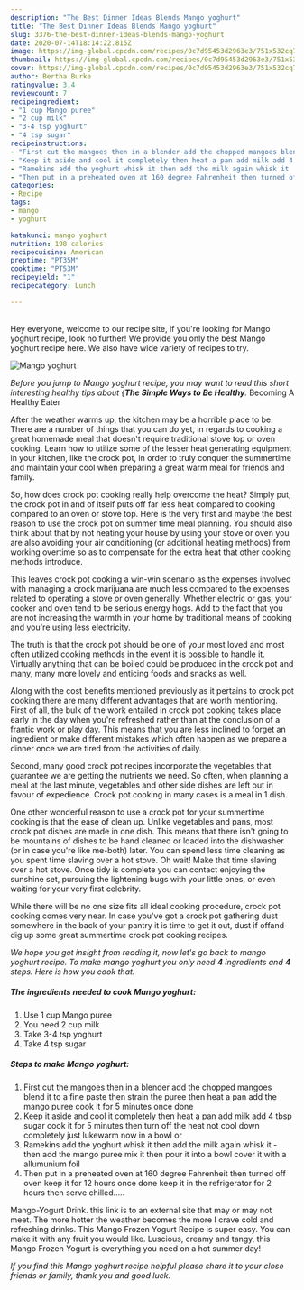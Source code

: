 ```yaml
---
description: "The Best Dinner Ideas Blends Mango yoghurt"
title: "The Best Dinner Ideas Blends Mango yoghurt"
slug: 3376-the-best-dinner-ideas-blends-mango-yoghurt
date: 2020-07-14T18:14:22.815Z
image: https://img-global.cpcdn.com/recipes/0c7d95453d2963e3/751x532cq70/mango-yoghurt-recipe-main-photo.jpg
thumbnail: https://img-global.cpcdn.com/recipes/0c7d95453d2963e3/751x532cq70/mango-yoghurt-recipe-main-photo.jpg
cover: https://img-global.cpcdn.com/recipes/0c7d95453d2963e3/751x532cq70/mango-yoghurt-recipe-main-photo.jpg
author: Bertha Burke
ratingvalue: 3.4
reviewcount: 7
recipeingredient:
- "1 cup Mango puree"
- "2 cup milk"
- "3-4 tsp yoghurt"
- "4 tsp sugar"
recipeinstructions:
- "First cut the mangoes then in a blender add the chopped mangoes blend it to a fine paste then strain the puree then heat a pan add the mango puree cook it for 5 minutes once done"
- "Keep it aside and cool it completely then heat a pan add milk add 4 tbsp sugar cook it for 5 minutes then turn off the heat not cool down completely just lukewarm now in a bowl or"
- "Ramekins add the yoghurt whisk it then add the milk again whisk it  then add the mango puree mix it then pour it into a bowl cover it with a allumunium foil"
- "Then put in a preheated oven at 160 degree Fahrenheit then turned off oven keep it for 12 hours once done keep it in the refrigerator for 2 hours then serve chilled....."
categories:
- Recipe
tags:
- mango
- yoghurt

katakunci: mango yoghurt 
nutrition: 198 calories
recipecuisine: American
preptime: "PT35M"
cooktime: "PT53M"
recipeyield: "1"
recipecategory: Lunch

---
```

<br>
Hey everyone, welcome to our recipe site, if you're looking for Mango yoghurt recipe, look no further! We provide you only the best Mango yoghurt recipe here. We also have wide variety of recipes to try.
<br>


![Mango yoghurt](https://img-global.cpcdn.com/recipes/0c7d95453d2963e3/751x532cq70/mango-yoghurt-recipe-main-photo.jpg)

<i>Before you jump to Mango yoghurt recipe, you may want to read this short interesting healthy tips about {<strong>The Simple Ways to Be Healthy</strong>.</i>
Becoming A Healthy Eater


After the weather warms up, the kitchen may be a horrible place to be. There are a number of things that you can do yet, in regards to cooking a great homemade meal that doesn't require traditional stove top or oven cooking. Learn how to utilize some of the lesser heat generating equipment in your kitchen, like the crock pot, in order to truly conquer the summertime and maintain your cool when preparing a great warm meal for friends and family.

So, how does crock pot cooking really help overcome the heat? Simply put, the crock pot in and of itself puts off far less heat compared to cooking compared to an oven or stove top. Here is the very first and maybe the best reason to use the crock pot on summer time meal planning. You should also think about that by not heating your house by using your stove or oven you are also avoiding your air conditioning (or additional heating methods) from working overtime so as to compensate for the extra heat that other cooking methods introduce.

This leaves crock pot cooking a win-win scenario as the expenses involved with managing a crock marijuana are much less compared to the expenses related to operating a stove or oven generally. Whether electric or gas, your cooker and oven tend to be serious energy hogs. Add to the fact that you are not increasing the warmth in your home by traditional means of cooking and you're using less electricity.

 The truth is that the crock pot should be one of your most loved and most often utilized cooking methods in the event it is possible to handle it.  Virtually anything that can be boiled could be produced in the crock pot and many, many more lovely and enticing foods and snacks as well.



Along with the cost benefits mentioned previously as it pertains to crock pot cooking there are many different advantages that are worth mentioning. First of all, the bulk of the work entailed in crock pot cooking takes place early in the day when you're refreshed rather than at the conclusion of a frantic work or play day. This means that you are less inclined to forget an ingredient or make different mistakes which often happen as we prepare a dinner once we are tired from the activities of daily.

Second, many good crock pot recipes incorporate the vegetables that guarantee we are getting the nutrients we need. So often, when planning a meal at the last minute, vegetables and other side dishes are left out in favour of expedience. Crock pot cooking in many cases is a meal in 1 dish.

One other wonderful reason to use a crock pot for your summertime cooking is that the ease of clean up.  Unlike vegetables and pans, most crock pot dishes are made in one dish. This means that there isn't going to be mountains of dishes to be hand cleaned or loaded into the dishwasher (or in case you're like me-both) later. You can spend less time cleaning as you spent time slaving over a hot stove. Oh wait! Make that time slaving over a hot stove. Once tidy is complete you can contact enjoying the sunshine set, pursuing the lightening bugs with your little ones, or even waiting for your very first celebrity.

While there will be no one size fits all ideal cooking procedure, crock pot cooking comes very near. In case you've got a crock pot gathering dust somewhere in the back of your pantry it is time to get it out, dust if offand dig up some great summertime crock pot cooking recipes.


<i>We hope you got insight from reading it, now let's go back to mango yoghurt recipe. To make mango yoghurt you only need <strong>4</strong> ingredients and <strong>4</strong> steps. Here is how you cook that.
</i>

##### The ingredients needed to cook Mango yoghurt:

1. Use 1 cup Mango puree
1. You need 2 cup milk
1. Take 3-4 tsp yoghurt
1. Take 4 tsp sugar


##### Steps to make Mango yoghurt:

1. First cut the mangoes then in a blender add the chopped mangoes blend it to a fine paste then strain the puree then heat a pan add the mango puree cook it for 5 minutes once done
1. Keep it aside and cool it completely then heat a pan add milk add 4 tbsp sugar cook it for 5 minutes then turn off the heat not cool down completely just lukewarm now in a bowl or
1. Ramekins add the yoghurt whisk it then add the milk again whisk it  - then add the mango puree mix it then pour it into a bowl cover it with a allumunium foil
1. Then put in a preheated oven at 160 degree Fahrenheit then turned off oven keep it for 12 hours once done keep it in the refrigerator for 2 hours then serve chilled.....


Mango-Yogurt Drink. this link is to an external site that may or may not meet. The more hotter the weather becomes the more I crave cold and refreshing drinks. This Mango Frozen Yogurt Recipe is super easy. You can make it with any fruit you would like. Luscious, creamy and tangy, this Mango Frozen Yogurt is everything you need on a hot summer day! 

<i>If you find this Mango yoghurt recipe helpful please share it to your close friends or family, thank you and good luck.</i>

